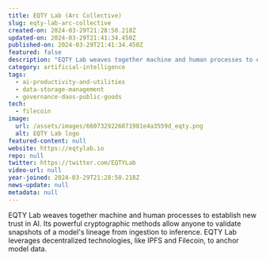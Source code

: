 ```yaml
---
title: EQTY Lab (Arc Collective)
slug: eqty-lab-arc-collective
created-on: 2024-03-29T21:28:50.218Z
updated-on: 2024-03-29T21:41:34.450Z
published-on: 2024-03-29T21:41:34.450Z
featured: false
description: "EQTY Lab weaves together machine and human processes to establish new trust in AI."
category: artificial-intelligence
tags:
  - ai-productivity-and-utilities
  - data-storage-management
  - governance-daos-public-goods
tech:
  - filecoin
image:
  url: /assets/images/6607329226071981e4a3559d_eqty.png
  alt: EQTY Lab logo
featured-content: null
website: https://eqtylab.io
repo: null
twitter: https://twitter.com/EQTYLab
video-url: null
year-joined: 2024-03-29T21:28:50.218Z
news-update: null
metadata: null
---
```


EQTY Lab weaves together machine and human processes to establish new trust in AI. Its powerful cryptographic methods allow anyone to validate snapshots of a model's lineage from ingestion to inference. EQTY Lab leverages decentralized technologies, like IPFS and Filecoin, to anchor model data.
